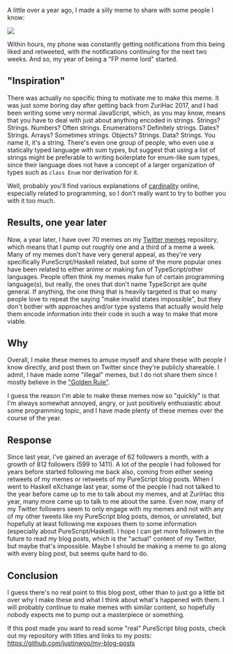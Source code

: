 A little over a year ago, I made a silly meme to share with some people I know:

[![](https://i.imgur.com/wSU3656.png)](https://twitter.com/jusrin00/status/875238742621028355)

Within hours, my phone was constantly getting notifications from this being liked and retweeted, with the notifications continuing for the next two weeks. And so, my year of being a "FP meme lord" started.

## "Inspiration"

There was actually no specific thing to motivate me to make this meme. It was just some boring day after getting back from ZuriHac 2017, and I had been writing some very normal JavaScript, which, as you may know, means that you have to deal with just about anything encoded in strings. Strings? Strings. Numbers? Often strings. Enumerations? Definitely strings. Dates? Strings. Arrays? Sometimes strings. Objects? Strings. Data? Strings. You name it, it's a string. There's even one group of people, who even use a statically typed language with sum types, but suggest that using a list of strings might be preferable to writing boilerplate for enum-like sum types, since their language does not have a concept of a larger organization of types such as `class Enum` nor derivation for it.

Well, probably you'll find various explanations of [cardinality](https://en.wikipedia.org/wiki/Cardinality) online, especially related to programming, so I don't really want to try to bother you with it too much.

## Results, one year later

Now, a year later, I have over 70 memes on my [Twitter memes](https://github.com/justinwoo/my-twitter-memes) repository, which means that I pump out roughly one and a third of a meme a week. Many of my memes don't have very general appeal, as they're very specifically PureScript/Haskell related, but some of the more popular ones have been related to either anime or making fun of TypeScript/other languages. People often think my memes make fun of certain programming language(s), but really, the ones that don't name TypeScript are quite general. If anything, the one thing that is heavily targeted is that so many people love to repeat the saying "make invalid states impossible", but they don't bother with approaches and/or type systems that actually would help them encode information into their code in such a way to make that more viable.

## Why

Overall, I make these memes to amuse myself and share these with people I know directly, and post them on Twitter since they're publicly shareable. I admit, I have made some "illegal" memes, but I do not share them since I mostly believe in the ["Golden Rule"](https://en.wikipedia.org/wiki/Golden_Rule).

I guess the reason I'm able to make these memes now so "quickly" is that I'm always somewhat annoyed, angry, or just positively enthusiastic about some programming topic, and I have made plenty of these memes over the course of the year.

## Response

Since last year, I've gained an average of 62 followers a month, with a growth of 812 followers (599 to 1411). A lot of the people I had followed for years before started following me back also, coming from either seeing retweets of my memes or retweets of my PureScript blog posts. When I went to Haskell eXchange last year, some of the people I had not talked to the year before came up to me to talk about my memes, and at ZuriHac this year, many more came up to talk to me about the same. Even now, many of my Twitter followers seem to only engage with my memes and not with any of my other tweets like my PureScript blog posts, demos, or unrelated, but hopefully at least following me exposes them to some information (especially about PureScript/Haskell). I hope I can get more followers in the future to read my blog posts, which is the "actual" content of my Twitter, but maybe that's impossible. Maybe I should be making a meme to go along with every blog post, but seems quite hard to do.

## Conclusion

I guess there's no real point to this blog post, other than to just go a little bit over why I make these and what I think about what's happened with them. I will probably continue to make memes with similar content, so hopefully nobody expects me to pump out a masterpiece or something.

If this post made you want to read some "real" PureScript blog posts, check out my repository with titles and links to my posts: <https://github.com/justinwoo/my-blog-posts>